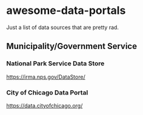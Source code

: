 # awesome-data-portals
Just a list of data sources that are pretty rad.

## Municipality/Government Service

### National Park Service Data Store
https://irma.nps.gov/DataStore/

### City of Chicago Data Portal
https://data.cityofchicago.org/
